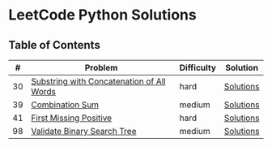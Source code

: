 # LeetCode Python Solutions

## Table of Contents
| #  | Problem | Difficulty | Solution                                                |
|----|---------|------------|---------------------------------------------------------|
| 30 | [ Substring with Concatenation of All Words ]( https://leetcode.com/problems/substring-with-concatenation-of-all-words/description/ ) | hard       | [Solutions](./30_SubstringWithConcatenationOfAllWords/) |
| 39 | [ Combination Sum ]( https://leetcode.com/problems/combination-sum/description/ )                                                     | medium     | [Solutions](./39_CombinationSum/)                       |
| 41 | [First Missing Positive](https://leetcode.com/problems/first-missing-positive/description/)                                           | hard       | [Solutions](./41_FirstMissingPositive/)                 |
| 98 | [Validate Binary Search Tree](https://leetcode.com/problems/validate-binary-search-tree/description/)                                 | medium     | [Solutions](./98_ValidateBinarySearchTree/)
